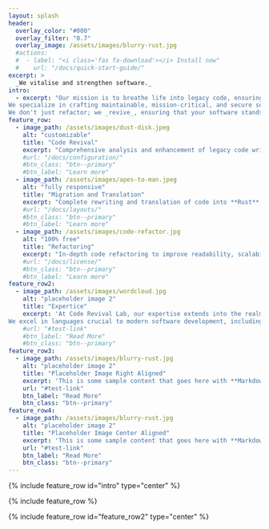 ```yaml
---
layout: splash
header:
  overlay_color: "#000"
  overlay_filter: "0.7"
  overlay_image: /assets/images/blurry-rust.jpg
  #actions:
  #  - label: "<i class='fas fa-download'></i> Install now"
  #    url: "/docs/quick-start-guide/"
excerpt: >
  _We vitalise and strengthen software._
intro: 
  - excerpt: "Our mission is to breathe life into legacy code, ensuring longevity in the ever-evolving landscape of technology.
We specialize in crafting maintainable, mission-critical, and secure software solutions.
We don't just refactor; we _revive_, ensuring that your software stands the test of time."
feature_row:
  - image_path: /assets/images/dust-disk.jpeg
    alt: "customizable"
    title: "Code Revival"
    excerpt: "Comprehensive analysis and enhancement of legacy code written in C, C++, and Python. Integration of modern practices to extend the lifespan and functionality of existing codebases."
    #url: "/docs/configuration/"
    #btn_class: "btn--primary"
    #btn_label: "Learn more"
  - image_path: /assets/images/apes-to-man.jpeg
    alt: "fully responsive"
    title: "Migration and Translation"
    excerpt: "Complete rewriting and translation of code into **Rust** or **modern C++** to enhance performance, reliability, and maintainability."
    #url: "/docs/layouts/"
    #btn_class: "btn--primary"
    #btn_label: "Learn more"
  - image_path: /assets/images/code-refactor.jpg
    alt: "100% free"
    title: "Refactoring"
    excerpt: "In-depth code refactoring to improve readability, scalability, and overall code quality"
    #url: "/docs/license/"
    #btn_class: "btn--primary"
    #btn_label: "Learn more"
feature_row2:
  - image_path: /assets/images/wordcloud.jpg
    alt: "placeholder image 2"
    title: "Expertice"
    excerpt: 'At Code Revival Lab, our expertise extends into the realms of **scientific and technical software**, with a specialized focus on **high-performance** computing. We thrive in crafting solutions for **restricted and embedded systems**, ensuring efficiency even in resource-constrained environments.
We excel in languages crucial to modern software development, including **Rust**, **C/C++**, and **Python**.'
    #url: "#test-link"
    #btn_label: "Read More"
    #btn_class: "btn--primary"
feature_row3:
  - image_path: /assets/images/blurry-rust.jpg
    alt: "placeholder image 2"
    title: "Placeholder Image Right Aligned"
    excerpt: 'This is some sample content that goes here with **Markdown** formatting. Right aligned with `type="right"`'
    url: "#test-link"
    btn_label: "Read More"
    btn_class: "btn--primary"
feature_row4:
  - image_path: /assets/images/blurry-rust.jpg
    alt: "placeholder image 2"
    title: "Placeholder Image Center Aligned"
    excerpt: 'This is some sample content that goes here with **Markdown** formatting. Centered with `type="center"`'
    url: "#test-link"
    btn_label: "Read More"
    btn_class: "btn--primary"
---
```

{% include feature_row id="intro" type="center" %}

{% include feature_row %}

{% include feature_row id="feature_row2" type="center" %}

